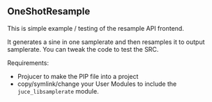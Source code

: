 OneShotResample
---------------
This is simple example / testing of the resample API frontend.

It generates a sine in one samplerate and then resamples it to output samplerate.
You can tweak the code to test the SRC.

Requirements:
- Projucer to make the PIP file into a project
- copy/symlink/change your User Modules to include the `juce_libsamplerate` module.
